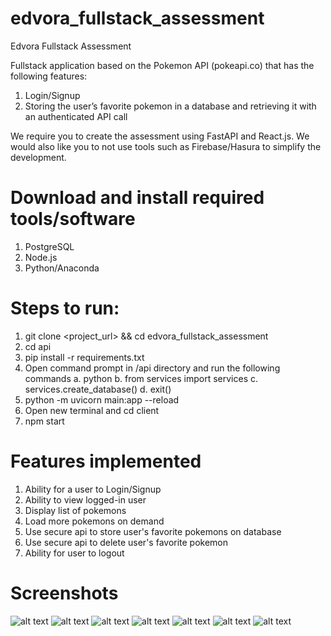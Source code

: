 # edvora_fullstack_assessment
Edvora Fullstack Assessment

Fullstack application based on the Pokemon API (pokeapi.co) that has the following features:

1. Login/Signup
2. Storing the user’s favorite pokemon in a database and retrieving it with an authenticated API call

We require you to create the assessment using FastAPI and React.js. 
We would also like you to not use tools such as Firebase/Hasura to simplify the development.

# Download and install required tools/software
1. PostgreSQL
2. Node.js
3. Python/Anaconda

# Steps to run:
1. git clone <project_url> && cd edvora_fullstack_assessment
2. cd api
3. pip install -r requirements.txt
4. Open command prompt in /api directory and run the following commands
    a. python
    b. from services import services
    c. services.create_database()
    d. exit()
5. python -m uvicorn main:app --reload
6. Open new terminal and cd client
7. npm start

# Features implemented
1. Ability for a user to Login/Signup
2. Ability to view logged-in user
3. Display list of pokemons
4. Load more pokemons on demand
5. Use secure api to store user's favorite pokemons on database
6. Use secure api to delete user's favorite pokemon
7. Ability for user to logout

# Screenshots
![alt text](C:\Users\vidhi\OneDrive\Pictures\Screenshots\1.png)
![alt text](C:\Users\vidhi\OneDrive\Pictures\Screenshots\2.png)
![alt text](C:\Users\vidhi\OneDrive\Pictures\Screenshots\3.png)
![alt text](C:\Users\vidhi\OneDrive\Pictures\Screenshots\4.png)
![alt text](C:\Users\vidhi\OneDrive\Pictures\Screenshots\5.png)
![alt text](C:\Users\vidhi\OneDrive\Pictures\Screenshots\6.png)
![alt text](C:\Users\vidhi\OneDrive\Pictures\Screenshots\7.png)